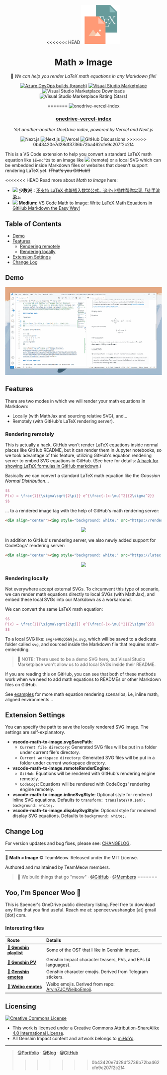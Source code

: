 <div align="center">
<<<<<<< HEAD

<img src="./assets/vscode-math-to-image.png" width="125px" alt="logo">

<h1>Math » Image</h1>

📐 <em>We can help you render LaTeX math equations in any Markdown file! </em>

[![Azure DevOps builds (branch)](https://img.shields.io/azure-devops/build/MeowTeam/9f842be1-8208-4cb2-ab10-228d34a2c525/1/master?color=578a8a&label=azure%20pipelines&logo=azure-pipelines)](https://dev.azure.com/MeowTeam/vscode-math-to-image/_build/latest?definitionId=1&branchName=master)
[![Visual Studio Marketplace](https://img.shields.io/visual-studio-marketplace/v/MeowTeam.vscode-math-to-image?color=db8465&label=vs%20marketplace&logo=visual-studio)](https://marketplace.visualstudio.com/items?itemName=MeowTeam.vscode-math-to-image)
![Visual Studio Marketplace Downloads](https://img.shields.io/visual-studio-marketplace/d/MeowTeam.vscode-math-to-image?label=downloads&color=82a0ba)
![Visual Studio Marketplace Rating (Stars)](https://img.shields.io/visual-studio-marketplace/stars/MeowTeam.vscode-math-to-image?color=e89927)

=======
  <img src="https://raw.githubusercontent.com/spencerwooo/onedrive-vercel-index/main/public/header.png" alt="onedrive-vercel-index" />
  <h3><a href="/">onedrive-vercel-index</a></h3>
  <p><em>Yet another-another OneDrive index, powered by Vercel and Next.js</em></p>

  <img style="display: inline-block;" src="https://img.shields.io/badge/OneDrive-2C68C3?style=flat&logo=microsoft-onedrive&logoColor=white" alt="Next.js" />
  <img style="display: inline-block;" src="https://img.shields.io/badge/Next.js-black?style=flat&logo=next.js&logoColor=white" alt="Next.js" />
  <img style="display: inline-block;" src="https://img.shields.io/badge/Vercel-black?style=flat&logo=Vercel&logoColor=white" alt="Vercel" />
  <a href="https://github.com/spencerwooo/onedrive-vercel-index/discussions"><img style="display: inline-block;" src="https://img.shields.io/github/discussions/spencerwooo/onedrive-vercel-index?color=CF2B5B&labelColor=black&logo=github" alt="GitHub Discussions" /></a>
>>>>>>> 0b43420e7d28df3736b72ba462cfe9c207f2c2f4
</div>

This is a VS Code extension to help you convert a standard LaTeX math equation like `$E=mc^2$` to an image like <img src="https://render.githubusercontent.com/render/math?math=E%3Dmc%5E2"> (remote) or a local SVG which can be embedded inside Markdown files or websites that doesn't support rendering LaTeX yet. ~~(That's you GitHub!)~~

<<<<<<< HEAD
Read more about _Math to Image_ here:
- <a href="https://sm.ms/image/sErtzjdBYkR71pc" target="_blank"><img src="https://i.loli.net/2020/08/04/sErtzjdBYkR71pc.png" height="18px" ></a> **少数派：**[不支持 LaTeX 也能插入数学公式，这个小插件帮你实现「徒手渲染」](https://sspai.com/post/61877)。
- <a href="https://sm.ms/image/NQiuDlbxYeJBa1w" target="_blank"><img src="https://i.loli.net/2020/08/04/NQiuDlbxYeJBa1w.png" height="18px" ></a> **Medium:** [VS Code Math to Image: Write LaTeX Math Equations in GitHub Markdown the Easy Way!](https://medium.com/spencerweekly/vs-code-math-to-image-write-latex-math-equations-in-github-markdown-the-easy-way-9fa8b81dc910?source=friends_link&sk=cff035b443fb81f5b20a47370f23aed3)

<h2>Table of Contents</h2>

- [Demo](#demo)
- [Features](#features)
  - [Rendering remotely](#rendering-remotely)
  - [Rendering locally](#rendering-locally)
- [Extension Settings](#extension-settings)
- [Change Log](#change-log)

## Demo

![](assets/vscode-math-to-image.gif)

## Features

There are two modes in which we will render your math equations in Markdown:

* Locally (with MathJax and sourcing relative SVG), and...
* Remotely (with GitHub's LaTeX rendering server).

### Rendering remotely

This is actually a hack. GitHub won't render LaTeX equations inside normal places like GitHub README, but it can render them in Jupyter notebooks, so we took advantage of this feature, utilizing GitHub's equation rendering server to embed SVG equations in GitHub. (See here for details: [A hack for showing LaTeX formulas in GitHub markdown](https://gist.github.com/a-rodin/fef3f543412d6e1ec5b6cf55bf197d7b).)

Basically we can convert a standard LaTeX math equation like the *Gaussian Normal Distribution*...

```latex
$$
P(x) = \frac{1}{\sigma\sqrt{2\pi}} e^{\frac{-(x-\mu)^2}{2\sigma^2}}
$$
```

... to a rendered image tag with the help of GitHub's math rendering server:

```html
<div align="center"><img style="background: white;" src="https://render.githubusercontent.com/render/math?math=P(x)%20%3D%20%5Cfrac%7B1%7D%7B%5Csigma%5Csqrt%7B2%5Cpi%7D%7D%20e%5E%7B%5Cfrac%7B-(x-%5Cmu)%5E2%7D%7B2%5Csigma%5E2%7D%7D"></div>
```

<div align="center"><img style="background: white;" src="https://render.githubusercontent.com/render/math?math=P(x)%20%3D%20%5Cfrac%7B1%7D%7B%5Csigma%5Csqrt%7B2%5Cpi%7D%7D%20e%5E%7B%5Cfrac%7B-(x-%5Cmu)%5E2%7D%7B2%5Csigma%5E2%7D%7D"></div>

In addition to GitHub's rendering server, we also newly added support for CodeCogs' rendering server:

```html
<div align="center"><img style="background: white;" src="https://latex.codecogs.com/svg.latex?P(x)%20%3D%20%5Cfrac%7B1%7D%7B%5Csigma%5Csqrt%7B2%5Cpi%7D%7D%20e%5E%7B%5Cfrac%7B-(x-%5Cmu)%5E2%7D%7B2%5Csigma%5E2%7D%7D"></div>
```

<div align="center"><img style="background: white;" src="https://latex.codecogs.com/svg.latex?P(x)%20%3D%20%5Cfrac%7B1%7D%7B%5Csigma%5Csqrt%7B2%5Cpi%7D%7D%20e%5E%7B%5Cfrac%7B-(x-%5Cmu)%5E2%7D%7B2%5Csigma%5E2%7D%7D"></div>

### Rendering locally

Not everywhere accept external SVGs. To circumvent this type of scenario, we can render math equations directly to local SVGs (with MathJax), and embed these local SVGs into our Markdown as a workaround.

We can convert the same LaTeX math equation:

```latex
$$
P(x) = \frac{1}{\sigma\sqrt{2\pi}} e^{\frac{-(x-\mu)^2}{2\sigma^2}}
$$
```

To a local SVG like: `svg/e40qQ5G9jw.svg`, which will be saved to a dedicate folder called `svg`, and sourced inside the Markdown file that requires math-embedding.

> 🌸 NOTE: There used to be a demo SVG here, but Visual Studio Marketplace won't allow us to add local SVGs inside their README.

If you are reading this on GitHub, you can see that both of these methods work when we need to add math equations to READMEs or other Markdown files on GitHub.

See [examples](examples/example.md) for more math equation rendering scenarios, i.e, inline math, aligned environments...

## Extension Settings

You can specify the path to save the locally rendered SVG image. The settings are self-explanatory.

* **vscode-math-to-image.svgSavePath**:
  * `Current file directory`: Generated SVG files will be put in a folder under current file's directory.
  * `Current workspace directory`: Generated SVG files will be put in a folder under current workspace directory.
* **vscode-math-to-image.remoteRenderEngine**:
  * `GitHub`: Equations will be rendered with GitHub's rendering engine remotely.
  * `CodeCogs`: Equations will be rendered with CodeCogs' rendering engine remotely.
* **vscode-math-to-image.inlineSvgStyle**: Optional style for rendered inline SVG equations. Defaults to `transform: translateY(0.1em); background: white;`.
* **vscode-math-to-image.displaySvgStyle**: Optional style for rendered display SVG equations. Defaults to `background: white;`.

## Change Log

For version updates and bug fixes, please see: [CHANGELOG](CHANGELOG.md).

---

📐 **Math » Image** © TeamMeow. Released under the MIT License.

Authored and maintained by TeamMeow members.

> 🦁 We build things that go "meow" · [@GitHub](https://github.com/TeamMeow) · [@Members](https://github.com/orgs/TeamMeow/people?type=source)
=======
## Yoo, I'm Spencer Woo 👋

This is Spencer's OneDrive public directory listing. Feel free to download any files that you find useful. Reach me at: spencer.wushangbo [at] gmail [dot] com.

### Interesting files

| Route                                             | Details                                                                                         |
| :------------------------------------------------ | :---------------------------------------------------------------------------------------------- |
| [**🎻 Genshin playlist**](/🎻%20Genshin%20playlist) | Some of the OST that I like in Genshin Impact.                                                  |
| [**🍡 Genshin PV**](/🍡%20Genshin%20PV)             | Genshin Impact character teasers, PVs, and EPs (4 languages).                                   |
| [**🍏 Genshin emotes**](/🍏%20Genshin%20emotes)     | Genshin character emojis. Derived from Telegram stickers.                                       |
| [**🍊 Weibo emotes**](/🍊%20Weibo%20emotes)         | Weibo emojis. Derived from repo: [ArvinZJC/WeiboEmoji](https://github.com/ArvinZJC/WeiboEmoji). |

## Licensing

<a rel="license" href="http://creativecommons.org/licenses/by-sa/4.0/"><img alt="Creative Commons License" style="border-width:0" src="https://i.creativecommons.org/l/by-sa/4.0/88x31.png" /></a>

- This work is licensed under a [Creative Commons Attribution-ShareAlike 4.0 International License](http://creativecommons.org/licenses/by-sa/4.0/).
- All Genshin Impact content and artwork belongs to [miHoYo](https://genshin.mihoyo.com/).

---

> [@Portfolio](https://spencerwoo.com/) · [@Blog](https://blog.spencerwoo.com/) · [@GitHub](https://github.com/spencerwooo)
>>>>>>> 0b43420e7d28df3736b72ba462cfe9c207f2c2f4
